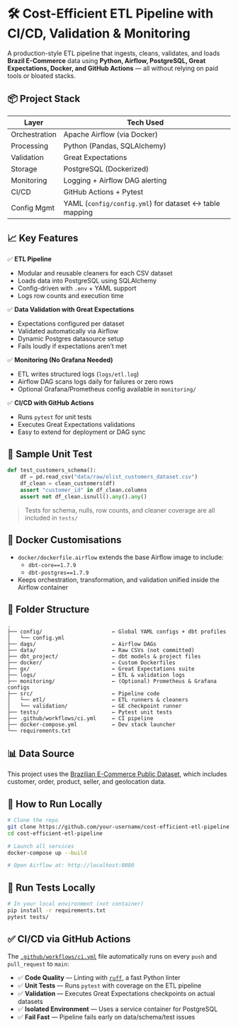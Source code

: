 # 🛠️ Cost-Efficient ETL Pipeline with CI/CD, Validation & Monitoring

A production-style ETL pipeline that ingests, cleans, validates, and loads **Brazil E-Commerce** data using **Python, Airflow, PostgreSQL, Great Expectations, Docker, and GitHub Actions** — all without relying on paid tools or bloated stacks.

## 📦 Project Stack

| Layer         | Tech Used                            |
|---------------|--------------------------------------|
| Orchestration | Apache Airflow (via Docker)          |
| Processing    | Python (Pandas, SQLAlchemy)          |
| Validation    | Great Expectations                   |
| Storage       | PostgreSQL (Dockerized)              |
| Monitoring    | Logging + Airflow DAG alerting       |
| CI/CD         | GitHub Actions + Pytest              |
| Config Mgmt   | YAML (`config/config.yml`) for dataset ↔ table mapping |

## 📈 Key Features

✅ **ETL Pipeline**  
- Modular and reusable cleaners for each CSV dataset  
- Loads data into PostgreSQL using SQLAlchemy  
- Config-driven with `.env` + YAML support  
- Logs row counts and execution time  

✅ **Data Validation with Great Expectations**  
- Expectations configured per dataset  
- Validated automatically via Airflow  
- Dynamic Postgres datasource setup  
- Fails loudly if expectations aren’t met  

✅ **Monitoring (No Grafana Needed)**  
- ETL writes structured logs (`logs/etl.log`)  
- Airflow DAG scans logs daily for failures or zero rows  
- Optional Grafana/Prometheus config available in `monitoring/`  

✅ **CI/CD with GitHub Actions**  
- Runs `pytest` for unit tests  
- Executes Great Expectations validations  
- Easy to extend for deployment or DAG sync  

## 🧪 Sample Unit Test

```python
def test_customers_schema():
    df = pd.read_csv("data/raw/olist_customers_dataset.csv")
    df_clean = clean_customers(df)
    assert "customer_id" in df_clean.columns
    assert not df_clean.isnull().any().any()
```

> Tests for schema, nulls, row counts, and cleaner coverage are all included in `tests/`

## 🐳 Docker Customisations

- `docker/dockerfile.airflow` extends the base Airflow image to include:
  - `dbt-core==1.7.9`
  - `dbt-postgres==1.7.9`
- Keeps orchestration, transformation, and validation unified inside the Airflow container

## 📁 Folder Structure

```
.
├── config/                      ← Global YAML configs + dbt profiles
│   └── config.yml
├── dags/                        ← Airflow DAGs
├── data/                        ← Raw CSVs (not committed)
├── dbt_project/                 ← dbt models & project files
├── docker/                      ← Custom Dockerfiles
├── gx/                          ← Great Expectations suite
├── logs/                        ← ETL & validation logs
├── monitoring/                  ← (Optional) Prometheus & Grafana configs
├── src/                         ← Pipeline code
│   └── etl/                     ← ETL runners & cleaners
│   └── validation/              ← GE checkpoint runner
├── tests/                       ← Pytest unit tests
├── .github/workflows/ci.yml     ← CI pipeline
├── docker-compose.yml           ← Dev stack launcher
└── requirements.txt
```

## 📊 Data Source

This project uses the [Brazilian E-Commerce Public Dataset](https://www.kaggle.com/datasets/olistbr/brazilian-ecommerce), which includes customer, order, product, seller, and geolocation data.

## 🚀 How to Run Locally

```bash
# Clone the repo
git clone https://github.com/your-username/cost-efficient-etl-pipeline.git
cd cost-efficient-etl-pipeline

# Launch all services
docker-compose up --build

# Open Airflow at: http://localhost:8080
```

## 🧪 Run Tests Locally

```bash
# In your local environment (not container)
pip install -r requirements.txt
pytest tests/
```

## ✅ CI/CD via GitHub Actions

The [`.github/workflows/ci.yml`](.github/workflows/ci.yml) file automatically runs on every `push` and `pull_request` to `main`:

- ✅ **Code Quality** — Linting with [`ruff`](https://github.com/astral-sh/ruff), a fast Python linter  
- ✅ **Unit Tests** — Runs `pytest` with coverage on the ETL pipeline  
- ✅ **Validation** — Executes Great Expectations checkpoints on actual datasets  
- ✅ **Isolated Environment** — Uses a service container for PostgreSQL  
- ✅ **Fail Fast** — Pipeline fails early on data/schema/test issues  





